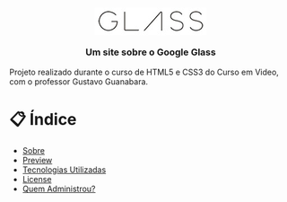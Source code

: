 <h3 align="center">
    <img alt="Logo" src=".github/glass-logo-peq.jpg">
    <br>
    <p>Um site sobre o Google Glass</p>
</h3>

 Projeto realizado durante o curso de HTML5 e CSS3 do Curso em Video, com o professor Gustavo Guanabara.

# :clipboard: Índice

- [Sobre](#dobre)
- [Preview](#preview)
- [Tecnologias Utilizadas](#tecnologias-utilizadas)
- [License](#license)
- [Quem Administrou?](#administrou)

